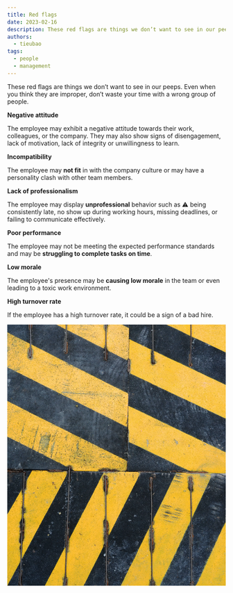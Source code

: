 ```yaml
---
title: Red flags
date: 2023-02-16
description: These red flags are things we don’t want to see in our peeps. Even when you think they are improper, don’t waste your time with a wrong group of people.
authors:
  - tieubao
tags:
  - people
  - management
---
```


These red flags are things we don’t want to see in our peeps. Even when you think they are improper, don’t waste your time with a wrong group of people.

**Negative attitude**

The employee may exhibit a negative attitude towards their work, colleagues, or the company. They may also show signs of disengagement, lack of motivation, lack of integrity or unwillingness to learn.

**Incompatibility**

The employee may **not fit** in with the company culture or may have a personality clash with other team members.

**Lack of professionalism**

The employee may display **unprofessional** behavior such as ⚠️ being consistently late, no show up during working hours, missing deadlines, or failing to communicate effectively.

**Poor performance**

The employee may not be meeting the expected performance standards and may be **struggling to complete tasks on time**.

**Low morale**

The employee's presence may be **causing low morale** in the team or even leading to a toxic work environment.

**High turnover rate**

If the employee has a high turnover rate, it could be a sign of a bad hire.

![](assets/red-flags_8e2d26f28c0d107f0b2dba0b99c0da5e_md5.webp)
